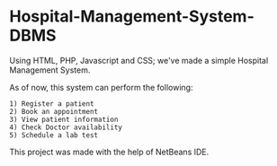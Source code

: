 # Hospital-Management-System-DBMS
Using HTML, PHP, Javascript and CSS; we've made a simple Hospital Management System.

As of now, this system can perform the following:

    1) Register a patient
    2) Book an appointment
    3) View patient information
    4) Check Doctor availability
    5) Schedule a lab test

This project was made with the help of NetBeans IDE.
